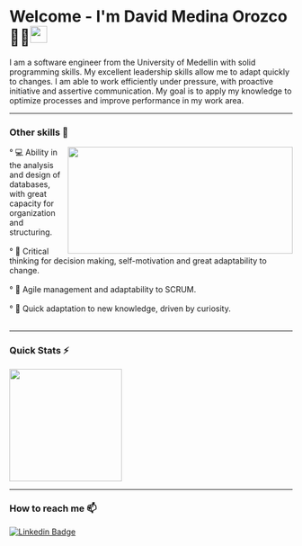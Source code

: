 # Welcome - I'm David Medina Orozco  👨‍💻<img src="https://raw.githubusercontent.com/MartinHeinz/MartinHeinz/master/wave.gif" width="30px">
I am a software engineer from the University of Medellin with solid programming skills. My excellent leadership skills allow me to adapt quickly to changes. I am able to work efficiently under pressure, with proactive initiative and assertive communication. My goal is to apply my knowledge to optimize processes and improve performance in my work area.

---
<h3>Other skills 🚀</h3>
  <img width="400" height="190" src="https://media.giphy.com/media/9B8wYztAoe1zO/source.gif" align=right>
   ° 💻 Ability in the analysis and design of databases, with great capacity for organization and structuring.</br></br>
   ° 🧠 Critical thinking for decision making, self-motivation and great adaptability to change.</br></br>
   ° 📝 Agile management and adaptability to SCRUM.</br></br>
   ° 💪 Quick adaptation to new knowledge, driven by curiosity.</br></br>
   
---
<h3>Quick Stats ⚡</h3>
<!-- <a href="https://github.com/anuraghazra/github-readme-stats">
  <img height=200 align="center" src="https://github-readme-stats.vercel.app/api?username=DavidMedinaO" />
</a> -->
<a href="https://github.com/anuraghazra/convoychat">
  <img height=200 align="center" src="https://github-readme-stats.vercel.app/api/top-langs?username=DavidMedinaO&layout=compact&langs_count=8&card_width=320" />
</a>

---
<h3>How to reach me 📫</h3>

[![Linkedin Badge](https://img.shields.io/badge/-David_Medina-blue?style=flat-square&logo=Linkedin&logoColor=white&link=https://www.linkedin.com/in/wisvem/)](www.linkedin.com/in/david-medina-orozco-480804232)
